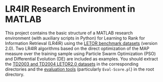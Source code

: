 # LR4IR Research Environment in MATLAB

This project contains the basic structure of a MATLAB research environment (with auxiliary scripts in Python) for Learning to Rank for Information Retrieval (LR4IR) using the [LETOR benchmark datasets][letor] (version 2.0). Two LR4IR algorithms based on the direct optimization of the MAP measure over the training sample using Particle Swarm Optimization (PSO) and Differential Evolution (DE) are included as examples. You should extract the [TD2003 and TD2004 LETOR2.0 datasets][letor2.0datasets] in the corresponding directories and the [evaluation tools][letor2.0eval] (particularly `Eval-Score.pl`) in the root directory.

[letor]: http://research.microsoft.com/en-us/um/beijing/projects/letor/
[letor2.0datasets]: http://research.microsoft.com/en-us/um/beijing/projects/letor/letor2.0/dataset.aspx
[letor2.0eval]: http://research.microsoft.com/en-us/um/beijing/projects/letor/letor2.0/Tools/Evaluations.zip

